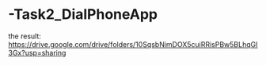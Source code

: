 # -Task2_DialPhoneApp
the result:
https://drive.google.com/drive/folders/10SqsbNimDOX5cuiRRisPBw5BLhqGI3Gx?usp=sharing
